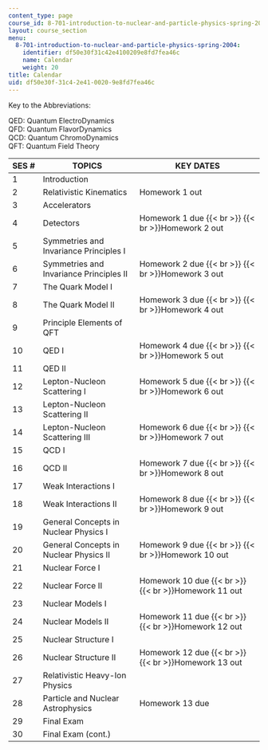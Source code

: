 ```yaml
---
content_type: page
course_id: 8-701-introduction-to-nuclear-and-particle-physics-spring-2004
layout: course_section
menu:
  8-701-introduction-to-nuclear-and-particle-physics-spring-2004:
    identifier: df50e30f31c42e4100209e8fd7fea46c
    name: Calendar
    weight: 20
title: Calendar
uid: df50e30f-31c4-2e41-0020-9e8fd7fea46c
---
```


Key to the Abbreviations:

QED: Quantum ElectroDynamics  
QFD: Quantum FlavorDynamics  
QCD: Quantum ChromoDynamics  
QFT: Quantum Field Theory

| SES # | TOPICS | KEY DATES |
| --- | --- | --- |
| 1 | Introduction |   |
| 2 | Relativistic Kinematics | Homework 1 out |
| 3 | Accelerators |   |
| 4 | Detectors | Homework 1 due  {{< br >}}  {{< br >}}Homework 2 out |
| 5 | Symmetries and Invariance Principles I |   |
| 6 | Symmetries and Invariance Principles II | Homework 2 due  {{< br >}}  {{< br >}}Homework 3 out |
| 7 | The Quark Model I |   |
| 8 | The Quark Model II | Homework 3 due  {{< br >}}  {{< br >}}Homework 4 out |
| 9 | Principle Elements of QFT |   |
| 10 | QED I | Homework 4 due  {{< br >}}  {{< br >}}Homework 5 out |
| 11 | QED II |   |
| 12 | Lepton-Nucleon Scattering I | Homework 5 due  {{< br >}}  {{< br >}}Homework 6 out |
| 13 | Lepton-Nucleon Scattering II |   |
| 14 | Lepton-Nucleon Scattering III | Homework 6 due  {{< br >}}  {{< br >}}Homework 7 out |
| 15 | QCD I |   |
| 16 | QCD II | Homework 7 due  {{< br >}}  {{< br >}}Homework 8 out |
| 17 | Weak Interactions I |   |
| 18 | Weak Interactions II | Homework 8 due  {{< br >}}  {{< br >}}Homework 9 out |
| 19 | General Concepts in Nuclear Physics I |   |
| 20 | General Concepts in Nuclear Physics II | Homework 9 due  {{< br >}}  {{< br >}}Homework 10 out |
| 21 | Nuclear Force I |   |
| 22 | Nuclear Force II | Homework 10 due  {{< br >}}  {{< br >}}Homework 11 out |
| 23 | Nuclear Models I |   |
| 24 | Nuclear Models II | Homework 11 due  {{< br >}}  {{< br >}}Homework 12 out |
| 25 | Nuclear Structure I |   |
| 26 | Nuclear Structure II | Homework 12 due  {{< br >}}  {{< br >}}Homework 13 out |
| 27 | Relativistic Heavy-Ion Physics |   |
| 28 | Particle and Nuclear Astrophysics | Homework 13 due |
| 29 | Final Exam |   |
| 30 | Final Exam (cont.) |